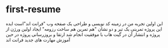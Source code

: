 # first-resume
این اولین تجربه من در زمینه کد نویسی و طراحی یک صفحه وب "فرانت اند"است
ایده این پروژه تمرینی یک تیر و دو نشان "هم تمرین هم ساخت رزومه" 
ایجاد اولین ورژن از  پروژه و انتشار آن در گیت هاب با موفقیت انجام شد
ارتقا و بروزرسانی  پروژه در حین آموزش مهارت های جدید فرانت اند

